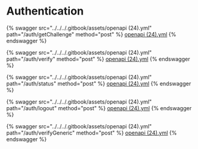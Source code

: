 # Authentication



{% swagger src="../../../.gitbook/assets/openapi (24).yml" path="/auth/getChallenge" method="post" %}
[openapi (24).yml](<../../../.gitbook/assets/openapi (24).yml>)
{% endswagger %}

{% swagger src="../../../.gitbook/assets/openapi (24).yml" path="/auth/verify" method="post" %}
[openapi (24).yml](<../../../.gitbook/assets/openapi (24).yml>)
{% endswagger %}

{% swagger src="../../../.gitbook/assets/openapi (24).yml" path="/auth/status" method="post" %}
[openapi (24).yml](<../../../.gitbook/assets/openapi (24).yml>)
{% endswagger %}

{% swagger src="../../../.gitbook/assets/openapi (24).yml" path="/auth/logout" method="post" %}
[openapi (24).yml](<../../../.gitbook/assets/openapi (24).yml>)
{% endswagger %}

{% swagger src="../../../.gitbook/assets/openapi (24).yml" path="/auth/verifyGeneric" method="post" %}
[openapi (24).yml](<../../../.gitbook/assets/openapi (24).yml>)
{% endswagger %}
